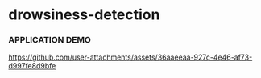 # drowsiness-detection

### APPLICATION DEMO
https://github.com/user-attachments/assets/36aaeeaa-927c-4e46-af73-d997fe8d9bfe

